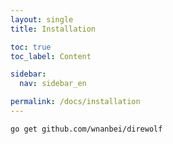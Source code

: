 ```yaml
---
layout: single
title: Installation

toc: true
toc_label: Content

sidebar:
  nav: sidebar_en

permalink: /docs/installation
---
```


```
go get github.com/wnanbei/direwolf
```